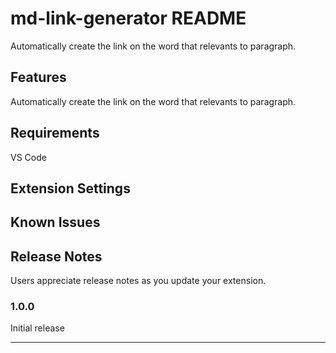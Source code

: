 # md-link-generator README

Automatically create the link on the word that relevants to paragraph.

## Features

Automatically create the link on the word that relevants to paragraph.

## Requirements

VS Code

## Extension Settings

## Known Issues

## Release Notes

Users appreciate release notes as you update your extension.

### 1.0.0

Initial release

---
